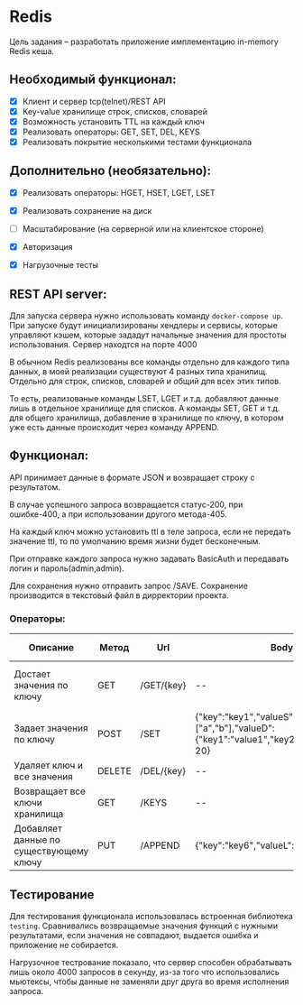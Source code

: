 # Redis

Цель задания – разработать приложение имплементацию in-memory Redis кеша.

## Необходимый функционал:

- [x] Клиент и сервер tcp(telnet)/REST API
- [x] Key-value хранилище строк, списков, словарей
- [x] Возможность установить TTL на каждый ключ
- [x] Реализовать операторы: GET, SET, DEL, KEYS
- [x] Реализовать покрытие несколькими тестами функционала

## Дополнительно (необязательно):

- [x] Реализовать операторы: HGET, HSET, LGET, LSET
- [x] Реализовать сохранение на диск
- [ ] Масштабирование (на серверной или на клиентское стороне)
- [x] Авторизация
- [x] Нагрузочные тесты


## REST API server:

Для запуска сервера нужно использовать команду `docker-compose up`. При запуске будут инициализированы хендлеры и сервисы, которые управляют кэшем, которые зададут начальные значения для простоты использования. Сервер находтся на порте 4000

В обычном Redis реализованы все команды отдельно для каждого типа данных, в моей реализации существуют 4 разных типа хранилищ. Отдельно для строк, списков, словарей и общий для всех этих типов.

То есть, реализованые команды LSET, LGET и т.д. добавляют данные лишь в отдельное хранилище для списков. А команды SET, GET и т.д. для общего хранилища, добавление в хранилище по ключу, в котором уже есть данные происходит через команду APPEND.

## Функционал:

API принимает данные в формате JSON и возвращает строку с результатом.

В случае успешного запроса возвращается статус-200, при ошибке-400, а при использовании другого метода-405.

На каждый ключ можно установить ttl в теле запроса, если не передать значение ttl, то по умолчанию время жизни будет бесконечным.

При отправке каждого запроса нужно задавать BasicAuth и передавать логин и пароль(admin,admin).

Для сохранения нужно отправить запрос /SAVE. Сохранение производится в текстовый файл в дирректории проекта.

### Операторы:

| Описание               | Метод | Url          | Body                                                         | Пример успешного ответа                                                                                                                    |
|-----------------------|--------|--------------|--------------------------------------------------------------|-----------------------------------------------------------------------------------------|
| Достает значения по ключу                  | GET    | /GET/{key}            | --                                                           | Resp: &{ValueD:map[key1:value1 key2:value2] ValueL:[a b] ValueS:string ttl:-1}                                                            | --                                                               |
| Задает значения по ключу                  | POST    | /SET         | {"key":"key1","valueS":"string","valueL":["a","b"],"valueD":{"key1":"value1","key2":"value2"}, "ttl" : 20}                                                          | Resp: OK                                  |
| Удаляет ключ и все значения         | DELETE    | /DEL/{key}  | --                                                           | Resp: OK                                                                            |
| Возвращает все ключи хранилища              | GET | /KEYS         | --                                                           | Resp: [key3 key5]                                                                                   | --                                                               |
| Добавляет данные по существующему ключу          | PUT | /APPEND| {"key":"key6","valueL":["b","e"]}  | Resp: &{ValueD:map[key1:value1 key2:value2] ValueL:[a b b e] ValueS:string ttl:-1}                                     |


## Тестирование

Для тестирования функционала использовалась встроенная библиотека `testing`. Сравнивались возвращаемые значения функций с нужными результатами, если значения не совпадают, выдается ошибка и приложение не собирается.

Нагрузочное тестрование показало, что сервер способен обрабатывать лишь около 4000 запросов в секунду, из-за того что использовались мьютексы, чтобы данные не заменяли друг друга во время исполнения запроса. 
